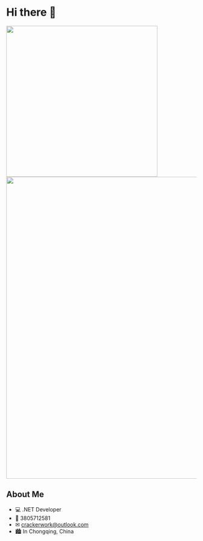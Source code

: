 # Hi there 👋

<img align="center" width="400" src="https://github-readme-stats.vercel.app/api?username=fancyxnet&theme=transparent&include_all_commits=true&show_icons=true&hide_border=true" />
<img width="800" src="https://github-readme-activity-graph.vercel.app/graph?username=fancyxnet&theme=github-compact&hide_border=true&area=true" />

## About Me

- 💻 .NET Developer
- 🐧 3805712581
- ✉︎ crackerwork@outlook.com
- 🏙 In Chongqing, China
